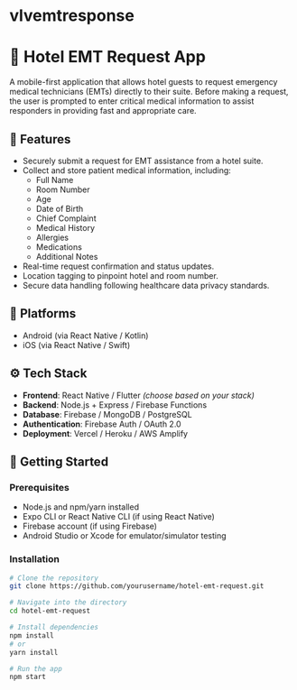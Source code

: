 # vlvemtresponse

# 🏥 Hotel EMT Request App

A mobile-first application that allows hotel guests to request emergency medical technicians (EMTs) directly to their suite. Before making a request, the user is prompted to enter critical medical information to assist responders in providing fast and appropriate care.

## 🚀 Features

- Securely submit a request for EMT assistance from a hotel suite.
- Collect and store patient medical information, including:
  - Full Name
  - Room Number 
  - Age
  - Date of Birth
  - Chief Complaint
  - Medical History
  - Allergies
  - Medications
  - Additional Notes
- Real-time request confirmation and status updates.
- Location tagging to pinpoint hotel and room number.
- Secure data handling following healthcare data privacy standards.

## 📱 Platforms

- Android (via React Native / Kotlin)
- iOS (via React Native / Swift)

## ⚙️ Tech Stack

- **Frontend**: React Native / Flutter *(choose based on your stack)*
- **Backend**: Node.js + Express / Firebase Functions
- **Database**: Firebase / MongoDB / PostgreSQL
- **Authentication**: Firebase Auth / OAuth 2.0
- **Deployment**: Vercel / Heroku / AWS Amplify

## 🏁 Getting Started

### Prerequisites

- Node.js and npm/yarn installed
- Expo CLI or React Native CLI (if using React Native)
- Firebase account (if using Firebase)
- Android Studio or Xcode for emulator/simulator testing

### Installation

```bash
# Clone the repository
git clone https://github.com/yourusername/hotel-emt-request.git

# Navigate into the directory
cd hotel-emt-request

# Install dependencies
npm install
# or
yarn install

# Run the app
npm start
